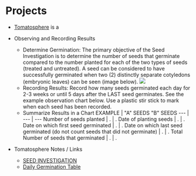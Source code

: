 # Projects

- [Tomatosphere](tomatosphere.md) is a 
- Observing and Recording Results
  - Determine Germination: The primary objective of the Seed Investigation is to determine the number of seeds that germinate compared to the number planted for each of the two types of seeds (treated and untreated).  A seed can be considered to have successfully germinated when two (2) distinctly separate cotyledons (embryonic leaves) can be seen (image below).
  ![](http://tomatosphere.letstalkscience.ca/portals/5/images/cotyledons.jpg)
  - Recording Results: Record how many seeds germinated each day for 2-3 weeks or until 5 days after the LAST seed germinates. See the example observation chart below. Use a plastic stir stick to mark when each seed has been recorded.
  - Summarize Results in a Chart
  EXAMPLE | "A" SEEDS "B" SEEDS
  --- | --- | ---
Number of seeds planted | . | .
Date of planting seeds | . | .
Date on which first seed germinated | . | .
Date on which last seed germinated (do not count seeds that did not germinate) | . | .
Total Number of seeds that germinated | . | .

- Tomatosphere Notes / Links
  - [SEED INVESTIGATION](http://tomatosphere.letstalkscience.ca/Investigation)
  - [Daily Germination Table](http://tomatosphere.letstalkscience.ca/Portals/5/Learning-Strategies/4-TS-Class-Daily-Germination-Table-Template-4-12.pdf)
